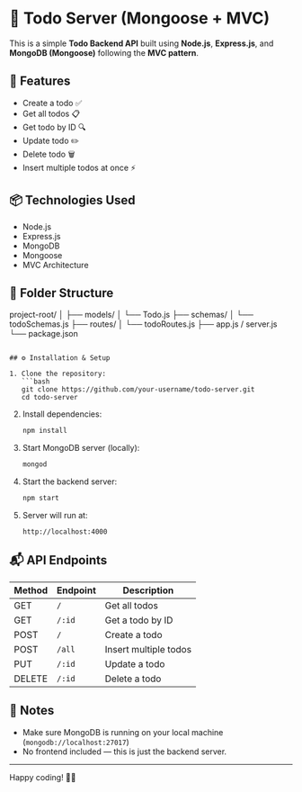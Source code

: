 

# 📝 Todo Server (Mongoose + MVC)

This is a simple **Todo Backend API** built using **Node.js**, **Express.js**, and **MongoDB (Mongoose)** following the **MVC pattern**.

## 🚀 Features
 
- Create a todo ✅
- Get all todos 📋
- Get todo by ID 🔍
- Update todo ✏️
- Delete todo 🗑️
- Insert multiple todos at once ⚡

## 📦 Technologies Used

- Node.js
- Express.js
- MongoDB
- Mongoose
- MVC Architecture

## 📁 Folder Structure

project-root/
│
├── models/
│   └── Todo.js
├── schemas/
│   └── todoSchemas.js
├── routes/
│   └── todoRoutes.js
├── app.js / server.js
└── package.json
```

## ⚙️ Installation & Setup

1. Clone the repository:
   ```bash
   git clone https://github.com/your-username/todo-server.git
   cd todo-server
   ```

2. Install dependencies:
   ```bash
   npm install
   ```

3. Start MongoDB server (locally):
   ```bash
   mongod
   ```

4. Start the backend server:
   ```bash
   npm start
   ```

5. Server will run at:
   ```
   http://localhost:4000
   ```

## 📬 API Endpoints

| Method | Endpoint        | Description              |
|--------|------------------|--------------------------|
| GET    | `/`              | Get all todos            |
| GET    | `/:id`           | Get a todo by ID         |
| POST   | `/`              | Create a todo            |
| POST   | `/all`           | Insert multiple todos    |
| PUT    | `/:id`           | Update a todo            |
| DELETE | `/:id`           | Delete a todo            |

## 📌 Notes

- Make sure MongoDB is running on your local machine (`mongodb://localhost:27017`)
- No frontend included — this is just the backend server.

---

Happy coding! 🧑‍💻
```

